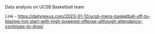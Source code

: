 Data analysis on UCSB Basketball team 

Link - https://dailynexus.com/2023-01-12/ucsb-mens-basketball-off-to-blazing-hot-start-with-high-powered-offense-although-attendance-continues-to-drop/
